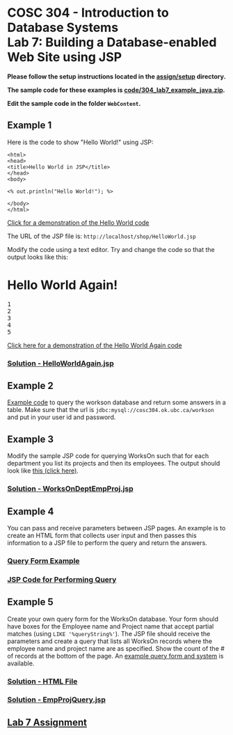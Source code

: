 # COSC 304 - Introduction to Database Systems<br>Lab 7: Building a Database-enabled Web Site using JSP

**Please follow the setup instructions located in the [assign/setup](assign/setup) directory.**

**The sample code for these examples is [code/304_lab7_example_java.zip](assign/304_lab7_example_java.zip).**

**Edit the sample code in the folder `WebContent`.**

## Example 1

Here is the code to show "Hello World!" using JSP:

```
<html>
<head>
<title>Hello World in JSP</title>
</head>
<body>

<% out.println("Hello World!"); %>

</body>
</html>
```

[Click for a demonstration of the Hello World code](http://cosc304.ok.ubc.ca/rlawrenc/tomcat/Lab7/HelloWorld.jsp)

The URL of the JSP file is: `http://localhost/shop/HelloWorld.jsp`

Modify the code using a text editor. Try and change the code so that the output looks like this:

# Hello World Again!

<pre>
1
2
3
4
5
</pre>

[Click here for a demonstration of the Hello World Again code](http://cosc304.ok.ubc.ca/rlawrenc/tomcat/Lab7/HelloWorldAgain.jsp)

### [Solution - HelloWorldAgain.jsp](code/HelloWorldAgain.jsp)

## Example 2

[Example code](code/JdbcQuery.jsp) to query the workson database and return some answers in a table.  Make sure that the url is `jdbc:mysql://cosc304.ok.ubc.ca/workson` and put in your user id and password.

## Example 3

Modify the sample JSP code for querying WorksOn such that for each department you list its projects and then its employees.  The output should look like <a href="http://cosc304.ok.ubc.ca/rlawrenc/tomcat/Lab7/WorksOnDeptEmpProj.jsp">this (click here)</a>.

### [Solution - WorksOnDeptEmpProj.jsp](code/WorksOnDeptEmpProj.jsp)


## Example 4

You can pass and receive parameters between JSP pages.  An example is to create an HTML form that collects user input and then passes this information to a JSP file to perform the query and return the answers.

### [Query Form Example](code/QueryJSP.html)

### [JSP Code for Performing Query](code/EmpQuery.jsp)


## Example 5

Create your own query form for the WorksOn database. Your form should have boxes for the Employee name and Project name that accept partial matches (using `LIKE '%queryString%'`).  The JSP file should receive the parameters and create a query that lists all WorksOn records where the employee name and project name are as specified.  Show the count of the # of records at the bottom of the page.  An [example query form and system](http://cosc304.ok.ubc.ca/rlawrenc/tomcat/Lab7/WorksOnQuery.html) is available.

### [Solution - HTML File](code/WorksOnQuery.html)

### [Solution - EmpProjQuery.jsp](code/EmpProjQuery.jsp)

## [Lab 7 Assignment](assign/)

